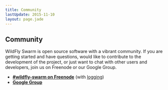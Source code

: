 ```yaml
---
title: Community
lastUpdate: 2015-11-10
layout: page.jade
---
```


## Community

WildFly Swarm is open source software with a vibrant community. If you are
getting started and have questions, would like to contribute to the development
of the project, or just want to chat with other users and developers, join us
on Freenode or our Google Group.

* **[#wildfly-swarm on Freenode](http://webchat.freenode.net/?channels=wildfly-swarm)**
   (with [logging](http://transcripts.jboss.org/channel/irc.freenode.org/%23wildfly-swarm/))
* **[Google Group](https://groups.google.com/forum/#!forum/wildfly-swarm)**
